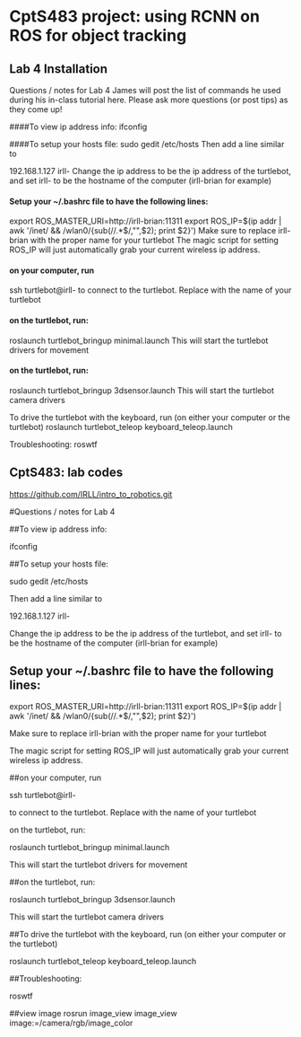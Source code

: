 # CptS483 project: using RCNN on ROS for object tracking


## Lab 4 Installation
Questions / notes for Lab 4
James will post the list of commands he used during his in-class tutorial here. Please ask more questions (or post tips) as they come up!
 
####To view ip address info:
ifconfig
 
####To setup your hosts file:
sudo gedit /etc/hosts
Then add a line similar to
 
192.168.1.127 irll-<name>
Change the ip address to be the ip address of the turtlebot, and set irll-<name> to be the hostname of the computer (irll-brian for example)
 
 
#### Setup your ~/.bashrc file to have the following lines:
export ROS_MASTER_URI=http://irll-brian:11311
export ROS_IP=$(ip addr | awk '/inet/ && /wlan0/{sub(/\/.*$/,"",$2); print $2}')
Make sure to replace irll-brian with the proper name for your turtlebot
The magic script for setting ROS_IP will just automatically grab your current wireless ip address.
 
 
#### on your computer, run

ssh turtlebot@irll-<name>
to connect to the turtlebot. Replace <name> with the name of your turtlebot
 
#### on the turtlebot, run:
roslaunch turtlebot_bringup minimal.launch
This will start the turtlebot drivers for movement
 
#### on the turtlebot, run:
roslaunch turtlebot_bringup 3dsensor.launch
This will start the turtlebot camera drivers
 
To drive the turtlebot with the keyboard, run (on either your computer or the turtlebot)
roslaunch turtlebot_teleop keyboard_teleop.launch
 
Troubleshooting:
roswtf
## CptS483: lab codes
https://github.com/IRLL/intro_to_robotics.git




#Questions / notes for Lab 4


 

##To view ip address info:

ifconfig

 

##To setup your hosts file:

sudo gedit /etc/hosts

Then add a line similar to

 

192.168.1.127 irll-<name>

Change the ip address to be the ip address of the turtlebot, and set irll-<name> to be the hostname of the computer (irll-brian for example)

 

 

## Setup your ~/.bashrc file to have the following lines:

export ROS_MASTER_URI=http://irll-brian:11311
export ROS_IP=$(ip addr | awk '/inet/ && /wlan0/{sub(/\/.*$/,"",$2); print $2}')

Make sure to replace irll-brian with the proper name for your turtlebot

The magic script for setting ROS_IP will just automatically grab your current wireless ip address.

 

 

##on your computer, run

ssh turtlebot@irll-<name>

to connect to the turtlebot. Replace <name> with the name of your turtlebot

 

on the turtlebot, run:

roslaunch turtlebot_bringup minimal.launch

This will start the turtlebot drivers for movement

 

##on the turtlebot, run:

roslaunch turtlebot_bringup 3dsensor.launch

This will start the turtlebot camera drivers

 

##To drive the turtlebot with the keyboard, run (on either your computer or the turtlebot)

roslaunch turtlebot_teleop keyboard_teleop.launch

 

##Troubleshooting:

roswtf

##view image
rosrun image_view image_view image:=/camera/rgb/image_color
